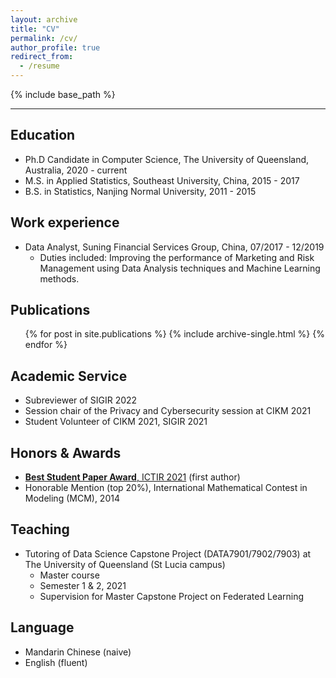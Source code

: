```yaml
---
layout: archive
title: "CV"
permalink: /cv/
author_profile: true
redirect_from:
  - /resume
---
```


{% include base_path %}

---

Education
---
* Ph.D Candidate in Computer Science, The University of Queensland, Australia, 2020 - current
* M.S. in Applied Statistics, Southeast University, China, 2015 - 2017
* B.S. in Statistics, Nanjing Normal University, 2011 - 2015

Work experience
---
* Data Analyst, Suning Financial Services Group, China, 07/2017 - 12/2019
  * Duties included: Improving the performance of Marketing and Risk Management using Data Analysis techniques and Machine Learning methods. 

  
<!-- Skills
---
* Skill 1
* Skill 2
  * Sub-skill 2.1
  * Sub-skill 2.2
  * Sub-skill 2.3
* Skill 3 -->


Publications
---
  <ul>{% for post in site.publications %}
    {% include archive-single.html %}
  {% endfor %}</ul>
  
<!-- Talks
---
  <ul>{% for post in site.talks %}
    {% include archive-single-talk-cv.html %}
  {% endfor %}</ul> -->


Academic Service
---
* Subreviewer of SIGIR 2022 
* Session chair of the Privacy and Cybersecurity session at CIKM 2021
* Student Volunteer of CIKM 2021, SIGIR 2021


Honors & Awards
---
* [**Best Student Paper Award**, ICTIR 2021](https://ictir2021.org/awards/) (first author)
* Honorable Mention (top 20%), International Mathematical Contest in Modeling (MCM), 2014


Teaching
---
* Tutoring of Data Science Capstone Project (DATA7901/7902/7903) at The University of Queensland (St Lucia campus) 
  * Master course
  * Semester 1 & 2, 2021
  * Supervision for Master Capstone Project on Federated Learning


Language
---
* Mandarin Chinese (naive)
* English (fluent)





